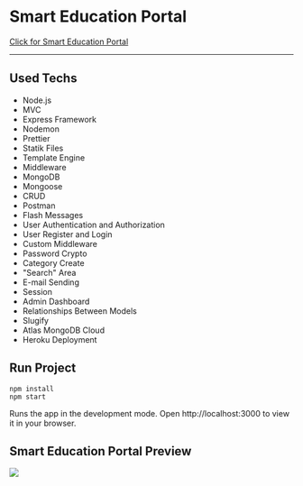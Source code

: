 # Smart Education Portal

<a href="https://smart-education-portal.herokuapp.com/">Click for Smart Education Portal</a>

---
## Used Techs
- Node.js
- MVC 
- Express Framework
- Nodemon
- Prettier
- Statik Files
- Template Engine
- Middleware
- MongoDB
- Mongoose
- CRUD
- Postman
- Flash Messages
- User Authentication and Authorization
- User Register and Login
- Custom Middleware
- Password Crypto
- Category Create
- "Search" Area
- E-mail Sending
- Session 
- Admin Dashboard
- Relationships Between Models
- Slugify
- Atlas MongoDB Cloud
- Heroku Deployment

## Run Project
```
npm install
npm start
```
Runs the app in the development mode. Open http://localhost:3000 to view it in your browser.

## Smart Education Portal Preview


![](SmartEDU-Education.gif)
